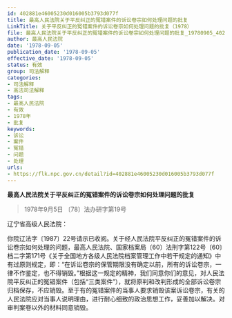 ```yaml
---
id: 402881e46005230d016005b3793d077f
title: 最高人民法院关于平反纠正的冤错案件的诉讼卷宗如何处理问题的批复
LinkTitle: 关于平反纠正的冤错案件的诉讼卷宗如何处理问题的批复（1978）
file: 最高人民法院关于平反纠正的冤错案件的诉讼卷宗如何处理问题的批复_19780905_402881e46005230d016005b3793d077f.docx
author: 最高人民法院
date: '1978-09-05'
publication_date: '1978-09-05'
effective_date: '1978-09-05'
status: 有效
group: 司法解释
categories:
- 司法解释
- 高法司法解释
tags:
- 最高人民法院
- 有效
- 1978年
- 批复
keywords:
- 诉讼
- 案件
- 冤错
- 问题
- 处理
urls:
- https://flk.npc.gov.cn/detail?id=402881e46005230d016005b3793d077f
---
```


**最高人民法院关于平反纠正的冤错案件的诉讼卷宗如何处理问题的批复**

> 1978年9月5日 〔78〕法办研字第19号

辽宁省高级人民法院：

你院辽法字〔1987〕22号请示已收阅。关于经人民法院平反纠正的冤错案件的诉讼卷宗如何处理的问题，最高人民法院、国家档案局〔60〕法刑字第122号〔60〕档二字第171号《关于全国地方各级人民法院档案管理工作中若干规定的通知》中有过原则规定，即：“在诉讼卷宗的保管期限没有确定以前，所有的诉讼卷宗，一律不作鉴定，也不得销毁。”根据这一规定的精神，我们同意你们的意见，对人民法院平反纠正的冤错案件（包括“三类案件”），就将原判和改判形成的全部诉讼卷宗归档保存，不应销毁。至于有的冤错案件的当事人要求销毁该案诉讼卷宗，有关的人民法院应对当事人说明理由，进行耐心细致的政治思想工作，妥善加以解决。对审判案卷以外的材料同意销毁。
